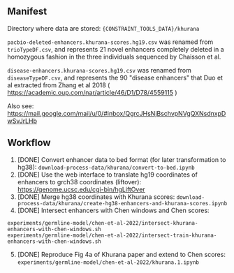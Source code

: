 ## Manifest 

Directory where data are stored: `{CONSTRAINT_TOOLS_DATA}/khurana`

`pacbio-deleted-enhancers.khurana-scores.hg19.csv` was renamed from `trioTypeDF.csv`,
and represents 21 novel enhancers completely deleted in a homozygous fashion in the three individuals sequenced by Chaisson et al.

`disease-enhancers.khurana-scores.hg19.csv` was renamed from `diseaseTypeDF.csv`,
and represents the 90 "disease enhancers" that Duo et al
extracted from Zhang et al 2018 ( https://academic.oup.com/nar/article/46/D1/D78/4559115 )

Also see: https://mail.google.com/mail/u/0/#inbox/QgrcJHsNjBschvpNVgQXNsdnxpDwSvJrLHb

## Workflow

1. [DONE] Convert enhancer data to bed format (for later transformation to hg38): 
`download-process-data/khurana/convert-to-bed.ipynb`
2. [DONE] Use the web interface to translate hg19 coordinates of enhancers to grch38 coordinates (liftover): 
https://genome.ucsc.edu/cgi-bin/hgLiftOver
3. [DONE] Merge hg38 coordinates with Khurana scores: `download-process-data/khurana/create-hg38-enhancers-and-khurana-scores.ipynb`
4. [DONE] Intersect enhancers with Chen windows and Chen scores: 
```
experiments/germline-model/chen-et-al-2022/intersect-khurana-enhancers-with-chen-windows.sh
experiments/germline-model/chen-et-al-2022/intersect-train-khurana-enhancers-with-chen-windows.sh
```
5. [DONE] Reproduce Fig 4a of Khurana paper and extend to Chen scores: `experiments/germline-model/chen-et-al-2022/khurana.1.ipynb`


